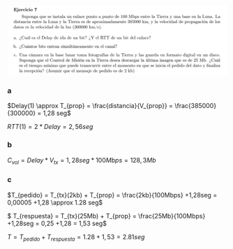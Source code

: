 ![](enunciado.png)

### a

$Delay(1) \approx T_{prop} = \frac{distancia}{V_{prop}} = \frac{385000}{300000} = 1,28 seg$

$RTT(1) = 2 * Delay = 2,56 seg$

### b

$C_{vol} = Delay * V_{tx} = 1,28 seg * 100 Mbps = 128,3Mb$

### c


$T_{pedido} = T_{tx}(2kb) + T_{prop} = \frac{2kb}{100Mbps} +1,28seg = 0,00005 +1,28 \approx 1.28 seg$

$ T_{respuesta} = T_{tx}(25Mb) + T_{prop} = \frac{25Mb}{100Mbps} +1,28seg = 0,25 +1,28 = 1,53 seg$


$T = T_{pedido} + T_{respuesta} = 1.28 + 1,53 = 2.81seg$